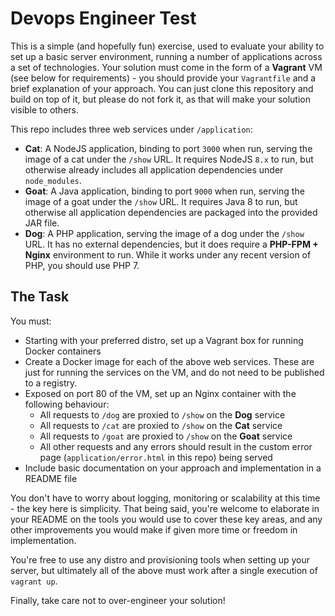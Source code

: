 # Devops Engineer Test

This is a simple (and hopefully fun) exercise, used to evaluate your ability to set
up a basic server environment, running a number of applications across a set
of technologies. Your solution must come in the form of a **Vagrant** VM (see below for requirements) -
you should provide your `Vagrantfile` and a brief explanation of your approach.
You can just clone this repository and build on top of it, but please do not fork it,
as that will make your solution visible to others.

This repo includes three web services under `/application`:

 * **Cat**: A NodeJS application, binding to port `3000` when run, serving the
            image of a cat under the `/show` URL. It requires NodeJS `8.x` to run,
            but otherwise already includes all application dependencies under `node_modules`.
 * **Goat**: A Java application, binding to port `9000` when run, serving the
             image of a goat under the `/show` URL. It requires Java 8 to run,
             but otherwise all application dependencies are packaged into the
             provided JAR file.
 * **Dog**: A PHP application, serving the image of a dog under the `/show` URL.
            It has no external dependencies, but it does require a **PHP-FPM + Nginx**
            environment to run. While it works under any recent version of PHP, you should use PHP 7.


## The Task

You must:

  * Starting with your preferred distro, set up a Vagrant box for running Docker containers
  * Create a Docker image for each of the above web services. These are just for running the services
    on the VM, and do not need to be published to a registry.
  * Exposed on port 80 of the VM, set up an Nginx container with the following behaviour:
    * All requests to `/dog` are proxied to `/show` on the **Dog** service
    * All requests to `/cat` are proxied to `/show` on the **Cat** service
    * All requests to `/goat` are proxied to `/show` on the **Goat** service
    * All other requests and any errors should result in the custom error
      page (`application/error.html` in this repo) being served
  * Include basic documentation on your approach and implementation in a README file

You don't have to worry about logging, monitoring or scalability at this time - the key here is simplicity. That being said, you're welcome to elaborate in your README on the tools you would use to cover these key areas, and any other improvements you would make if given more time or freedom in implementation.

You're free to use any distro and provisioning tools when setting up your server,
but ultimately all of the above must work after a single execution of `vagrant up`.

Finally, take care not to over-engineer your solution!
